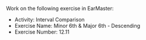 Work on the following exercise in EarMaster:
- Activity: Interval Comparison
- Exercise Name: Minor 6th & Major 6th - Descending
- Exercise Number: 12.11
